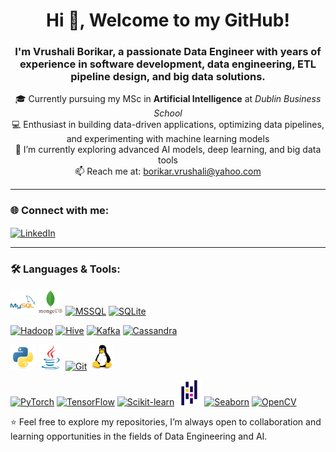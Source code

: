 <h1 align="center">Hi 👋, Welcome to my GitHub!</h1>
<h3 align="center">I'm Vrushali Borikar, a passionate Data Engineer with years of experience in software development, data engineering, ETL pipeline design, and big data solutions.</h3>

<p align="center">
🎓 Currently pursuing my MSc in <strong>Artificial Intelligence</strong> at <em>Dublin Business School</em><br>
💻 Enthusiast in building data-driven applications, optimizing data pipelines, and experimenting with machine learning models<br>
🚀 I’m currently exploring advanced AI models, deep learning, and big data tools<br>
📫 Reach me at: <a href="mailto:borikar.vrushali@yahoo.com">borikar.vrushali@yahoo.com</a>
</p>

---

<h3 align="left">🌐 Connect with me:</h3>
<p align="left">
<a href="https://www.linkedin.com/in/vrushali-borikar-929313132" target="blank"><https://x.com/vrushali0817><img align="center" src="https://raw.githubusercontent.com/rahuldkjain/github-profile-readme-generator/master/src/images/icons/Social/linked-in-alt.svg" alt="LinkedIn" height="30" width="40" /></a>
</p>

---

<h3 align="left">🛠️ Languages & Tools:</h3>

<p align="left">
<!-- Databases -->
<a href="https://www.mysql.com/" target="_blank"><img src="https://raw.githubusercontent.com/devicons/devicon/master/icons/mysql/mysql-original-wordmark.svg" alt="MySQL" width="40" height="40"/></a>
<a href="https://www.mongodb.com/" target="_blank"><img src="https://raw.githubusercontent.com/devicons/devicon/master/icons/mongodb/mongodb-original-wordmark.svg" alt="MongoDB" width="40" height="40"/></a>
<a href="https://www.microsoft.com/en-us/sql-server" target="_blank"><img src="https://www.svgrepo.com/show/303229/microsoft-sql-server-logo.svg" alt="MSSQL" width="40" height="40"/></a>
<a href="https://www.sqlite.org/" target="_blank"><img src="https://www.vectorlogo.zone/logos/sqlite/sqlite-icon.svg" alt="SQLite" width="40" height="40"/></a>

<!-- Big Data -->
<a href="https://hadoop.apache.org/" target="_blank"><img src="https://www.vectorlogo.zone/logos/apache_hadoop/apache_hadoop-icon.svg" alt="Hadoop" width="40" height="40"/></a>
<a href="https://hive.apache.org/" target="_blank"><img src="https://www.vectorlogo.zone/logos/apache_hive/apache_hive-icon.svg" alt="Hive" width="40" height="40"/></a>
<a href="https://kafka.apache.org/" target="_blank"><img src="https://www.vectorlogo.zone/logos/apache_kafka/apache_kafka-icon.svg" alt="Kafka" width="40" height="40"/></a>
<a href="https://cassandra.apache.org/" target="_blank"><img src="https://www.vectorlogo.zone/logos/apache_cassandra/apache_cassandra-icon.svg" alt="Cassandra" width="40" height="40"/></a>

<!-- Programming & Tools -->
<a href="https://www.python.org" target="_blank"><img src="https://raw.githubusercontent.com/devicons/devicon/master/icons/python/python-original.svg" alt="Python" width="40" height="40"/></a>
<a href="https://www.java.com" target="_blank"><img src="https://raw.githubusercontent.com/devicons/devicon/master/icons/java/java-original.svg" alt="Java" width="40" height="40"/></a>
<a href="https://git-scm.com/" target="_blank"><img src="https://www.vectorlogo.zone/logos/git-scm/git-scm-icon.svg" alt="Git" width="40" height="40"/></a>
<a href="https://www.linux.org/" target="_blank"><img src="https://raw.githubusercontent.com/devicons/devicon/master/icons/linux/linux-original.svg" alt="Linux" width="40" height="40"/></a>

<!-- ML & AI -->
<a href="https://pytorch.org/" target="_blank"><img src="https://www.vectorlogo.zone/logos/pytorch/pytorch-icon.svg" alt="PyTorch" width="40" height="40"/></a>
<a href="https://www.tensorflow.org" target="_blank"><img src="https://www.vectorlogo.zone/logos/tensorflow/tensorflow-icon.svg" alt="TensorFlow" width="40" height="40"/></a>
<a href="https://scikit-learn.org/" target="_blank"><img src="https://upload.wikimedia.org/wikipedia/commons/0/05/Scikit_learn_logo_small.svg" alt="Scikit-learn" width="40" height="40"/></a>
<a href="https://pandas.pydata.org/" target="_blank"><img src="https://raw.githubusercontent.com/devicons/devicon/2ae2a900d2f041da66e950e4d48052658d850630/icons/pandas/pandas-original.svg" alt="Pandas" width="40" height="40"/></a>
<a href="https://seaborn.pydata.org/" target="_blank"><img src="https://seaborn.pydata.org/_images/logo-mark-lightbg.svg" alt="Seaborn" width="40" height="40"/></a>
<a href="https://opencv.org/" target="_blank"><img src="https://www.vectorlogo.zone/logos/opencv/opencv-icon.svg" alt="OpenCV" width="40" height="40"/></a>
</p>


⭐ Feel free to explore my repositories, I’m always open to collaboration and learning opportunities in the fields of Data Engineering and AI.


